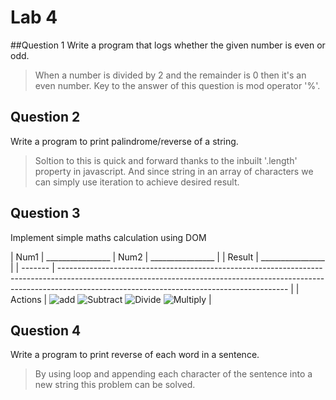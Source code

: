 # Lab 4

##Question 1
Write a program that logs whether the given number is even or odd.
> When a number is divided by 2 and the remainder is 0 then it's an even number. Key to the answer of this question is mod operator '%'.

## Question 2
Write a program to print palindrome/reverse of a string.
> Soltion to this is quick and forward thanks to the inbuilt '.length' property in javascript. And since string in an array of characters we can simply use iteration to achieve desired result.

## Question 3
Implement simple maths calculation using DOM

| Num1    | ________________
| Num2    | ________________                                                                                                                                                                                                      |
| Result  | ________________                                                                                                                                                                                                      |
| ------- | --------------------------------------------------------------------------------------------------------------------------------------------------------------------------------------------------------------------- |
| Actions | ![add](https://img.shields.io/badge/-Add-blue) ![Subtract](https://img.shields.io/badge/-Subtract-blue) ![Divide](https://img.shields.io/badge/-Divide-blue) ![Multiply](https://img.shields.io/badge/-Multiply-blue) |


## Question 4
Write a program to print reverse of each word in a sentence.
> By using loop and appending each character of the sentence into a new string this problem can be solved. 
